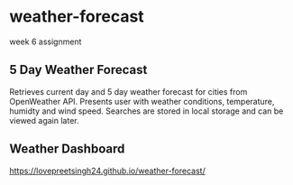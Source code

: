 # weather-forecast
week 6 assignment
## 5 Day Weather Forecast
Retrieves current day and 5 day weather forecast for cities from OpenWeather API.
Presents user with weather conditions, temperature, humidty and wind speed. Searches are stored in local storage and can be viewed again later.

## Weather Dashboard
https://lovepreetsingh24.github.io/weather-forecast/